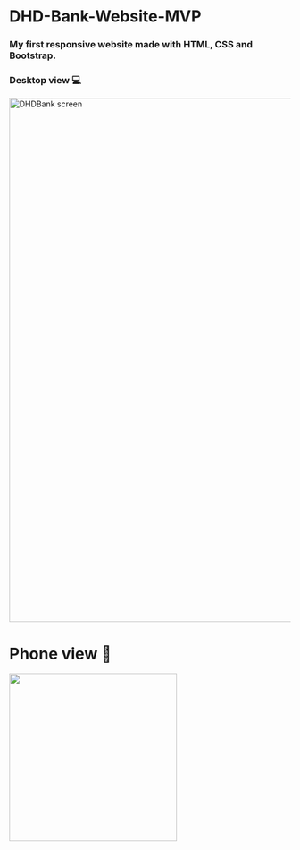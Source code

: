 # DHD-Bank-Website-MVP
### My first responsive website made with HTML, CSS and Bootstrap.

### Desktop view 💻
<img width="937" alt="DHDBank screen" src="https://user-images.githubusercontent.com/76753930/205497111-0b977785-5f86-4fc5-b13a-cdebd92f6482.png">


# Phone view 📱
<img src="https://user-images.githubusercontent.com/76753930/208170239-fe3cabb1-91db-4b26-8495-d44eced137a2.png" width="300">




